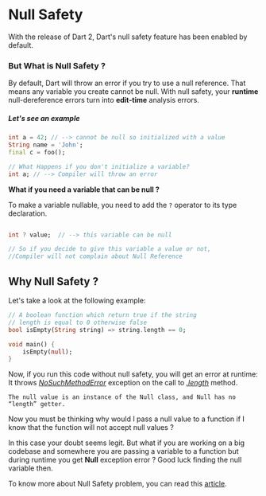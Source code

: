 # Null Safety

With the release of Dart 2, Dart's null safety feature has been enabled by default.

### But What is Null Safety ?

By default, Dart will throw an error if you try to use a null reference. That means any variable you create cannot be null. With null safety, your **runtime** null-dereference errors turn into **edit-time** analysis errors.

##### Let's see an example

```dart
int a = 42; // --> cannot be null so initialized with a value
String name = 'John'; 
final c = foo();

// What Happens if you don't initialize a variable?
int a; // --> Compiler will throw an error

```

**What if you need a variable that can be null ?**

To make a variable nullable, you need to add the `?` operator to its type declaration.

```dart

int ? value;  // --> this variable can be null

// So if you decide to give this variable a value or not, 
//Compiler will not complain about Null Reference
```

## Why Null Safety ?

Let's take a look at the following example:

```dart
// A boolean function which return true if the string 
// length is equal to 0 otherwise false
bool isEmpty(String string) => string.length == 0;

void main() {
    isEmpty(null);
}
```

Now, if you run this code without null safety, you will get an error at runtime:
It throws [*NoSuchMethodError*](https://api.flutter.dev/flutter/dart-core/Object/noSuchMethod.html) exception on the call to [*.length*](https://api.flutter.dev/flutter/dart-core/String/length.html) method.

` The null value is an instance of the Null class, and Null has no “length” getter. `

Now you must be thinking why would I pass a null value to a function if I know that the function will not accept null values ?

In this case your doubt seems legit. But what if you are working on a big codebase and somewhere you are passing a variable to a function but during runtime you get **Null** exception error ? Good luck finding the null variable then.

To know more about Null Safety problem, you can read this [article](https://www.infoq.com/presentations/Null-References-The-Billion-Dollar-Mistake-Tony-Hoare/).